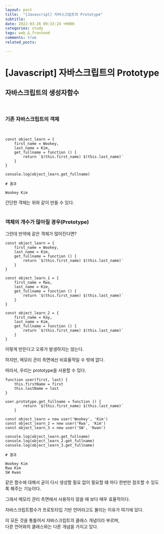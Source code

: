 ```yaml
---
layout: post
title:  "[Javascript] 자바스크립트의 Prototype"
subtitle:  
date: 2022-03-26 09:33:24 +0900
categories: study
tags: web_&_frontend
comments: true
related_posts:

---
```


# [Javascript] 자바스크립트의 Prototype<br/>

## 자바스크립트의 생성자함수 <br/>
<br/>

### 기존 자바스크립트의 객체<br/>
<br/>

```
const object_learn = {
    first_name = Wookey,
    last_name = Kim,
    get_fullname = function () {
        return `$(this.first_name) $(this.last_name)`
    }
}

console.log(object_learn.get_fullname)

# 결과

Wookey Kim
```
간단한 객체는 위와 같이 만들 수 있다.<br/>
<br/>

### 객체의 개수가 많아질 경우(Prototype)<br/>

그런데 만약에 같은 객체가 많아진다면?

```
const object_learn = {
    first_name = Wookey,
    last_name = Kim,
    get_fullname = function () {
        return `$(this.first_name) $(this.last_name)`
    }
}

const object_learn_1 = {
    first_name = Rwa,
    last_name = Kim,
    get_fullname = function () {
        return `$(this.first_name) $(this.last_name)`
    }
}

const object_learn_2 = {
    first_name = Kay,
    last_name = Kim,
    get_fullname = function () {
        return `$(this.first_name) $(this.last_name)`
    }
}
```

이렇게 만든다고 오류가 발생하지는 않는다.<br/>

하지만, 메모리 관리 측면에선 비효율적일 수 밖에 없다.<br/>

따라서, 우리는 prototype을 사용할 수 있다.<br/>

```
function user(first, last) {
    this.firstName = first
    this.lastName = last
}

user.prototype.get_fullname = function () {
        return `$(this.first_name) $(this.last_name)`
    }

const object_learn = new user('Wookey', 'Kim')
const object_learn_2 = new user('Rwa', 'Kim')
const object_learn_3 = new user('SW', 'Kwan')

console.log(object_learn.get_fullname)
console.log(object_learn_2.get_fullname)
console.log(object_learn_3.get_fullname)

# 결과

Wookey Kim
Rwa Kim
SW Kwan
```
같은 함수에 대해서 굳이 다시 생성할 필요 없이 필요할 떄 마다 한번만 참조할 수 있도록 해주는 기능이다.<br/>

그래서 메모리 관리 측면에서 사용하지 않을 때 보다 매우 효율적이다.<br/>

자바스크립트함수가 프로토타입 기반 언어라고도 불리는 이유가 여기에 있다.<br/>

이 모든 것을 통틀어서 자바스크립트의 클래스 개념이라 부르며,<br/>
다른 언어와의 클래스와는 다른 개념을 가지고 있다.<br/>